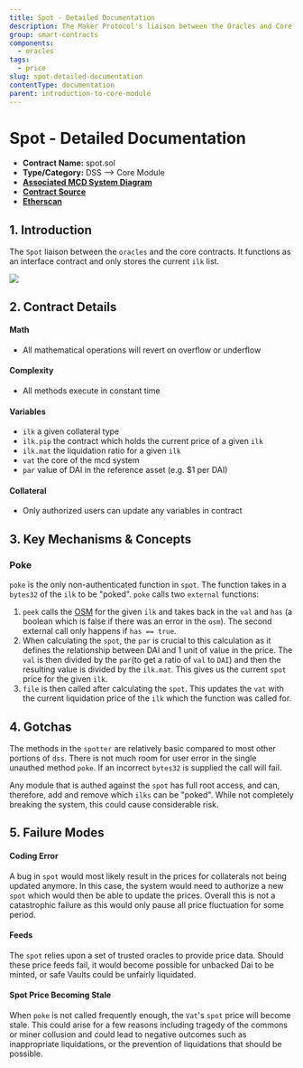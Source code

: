 ```yaml
---
title: Spot - Detailed Documentation
description: The Maker Protocol's liaison between the Oracles and Core Contracts
group: smart-contracts
components:
  - oracles
tags:
  - price
slug: spot-detailed-documentation
contentType: documentation
parent: introduction-to-core-module
---
```


# Spot - Detailed Documentation

- **Contract Name:** spot.sol
- **Type/Category:** DSS —&gt; Core Module
- [**Associated MCD System Diagram**](https://github.com/makerdao/dss/wiki)
- [**Contract Source**](https://github.com/makerdao/dss/blob/master/src/spot.sol)
- [**Etherscan** ](https://etherscan.io/address/0x65c79fcb50ca1594b025960e539ed7a9a6d434a3)

## 1. Introduction

The `Spot` liaison between the `oracles` and the core contracts. It functions as an interface contract and only stores the current `ilk` list.

![](/images/documentation/screen-shot-2019-11-17-at-2.26.39-pm.png)

## 2. Contract Details

#### **Math**

- All mathematical operations will revert on overflow or underflow

#### **Complexity**

- All methods execute in constant time

#### **Variables**

- `ilk` a given collateral type
- `ilk.pip` the contract which holds the current price of a given `ilk`
- `ilk.mat` the liquidation ratio for a given `ilk`
- `vat` the core of the mcd system
- `par` value of DAI in the reference asset (e.g. $1 per DAI)

#### **Collateral**

- Only authorized users can update any variables in contract

## 3. Key **Mechanisms & Concepts**

### Poke

`poke` is the only non-authenticated function in `spot`. The function takes in a `bytes32` of the `ilk` to be "poked". `poke` calls two `external` functions:

1. `peek` calls the [OSM](https://docs.makerdao.com/smart-contract-modules/oracle-module/oracle-security-module-osm-detailed-documentation) for the given `ilk` and takes back in the `val` and `has` (a boolean which is false if there was an error in the `osm`). The second external call only happens if `has == true`.
2. When calculating the `spot`, the `par` is crucial to this calculation as it defines the relationship between DAI and 1 unit of value in the price. The `val` is then divided by the `par`(to get a ratio of `val` to `DAI`) and then the resulting value is divided by the `ilk.mat`. This gives us the current `spot` price for the given `ilk`.
3. `file` is then called after calculating the `spot`. This updates the `vat` with the current liquidation price of the `ilk` which the function was called for.

## 4. **Gotchas**

The methods in the `spotter` are relatively basic compared to most other portions of `dss`. There is not much room for user error in the single unauthed method `poke`. If an incorrect `bytes32` is supplied the call will fail.

Any module that is authed against the `spot` has full root access, and can, therefore, add and remove which `ilks` can be "poked". While not completely breaking the system, this could cause considerable risk.

## 5. **Failure Modes**

#### **Coding Error**

A bug in `spot` would most likely result in the prices for collaterals not being updated anymore. In this case, the system would need to authorize a new `spot` which would then be able to update the prices. Overall this is not a catastrophic failure as this would only pause all price fluctuation for some period.

#### **Feeds**

The `spot` relies upon a set of trusted oracles to provide price data. Should these price feeds fail, it would become possible for unbacked Dai to be minted, or safe Vaults could be unfairly liquidated.

#### Spot Price Becoming Stale

When `poke` is not called frequently enough, the `Vat`'s `spot` price will become stale. This could arise for a few reasons including tragedy of the commons or miner collusion and could lead to negative outcomes such as inappropriate liquidations, or the prevention of liquidations that should be possible.
